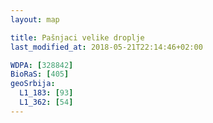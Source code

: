 ```yaml
---
layout: map

title: Pašnjaci velike droplje
last_modified_at: 2018-05-21T22:14:46+02:00

WDPA: [328842]
BioRaS: [405]
geoSrbija:
  L1_183: [93]
  L1_362: [54]
---
```

